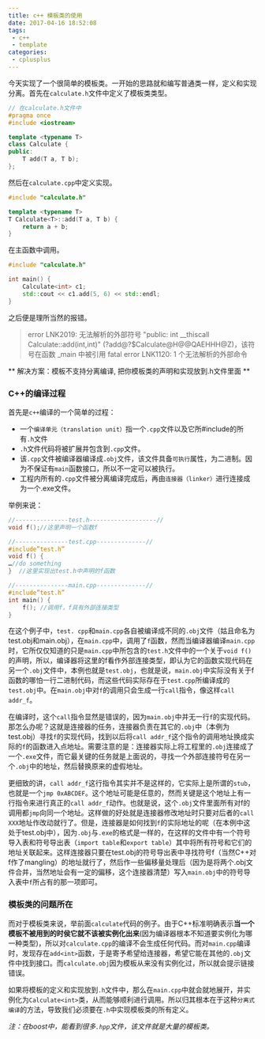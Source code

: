 ```yaml
---
title: c++ 模板类的使用
date: 2017-04-16 18:52:08
tags:
 - c++
 - template
categories:
 - cplusplus
---
```

今天实现了一个很简单的模板类。一开始的思路就和编写普通类一样，定义和实现分离。首先在`calculate.h`文件中定义了模板类类型。
```c++
// 在calculate.h文件中
#pragma once
#include <iostream>

template <typename T>
class Calculate {
public:
	T add(T a, T b);
};
```
然后在`calculate.cpp`中定义实现。
```c++
#include "calculate.h"

template <typename T>
T Calculate<T>::add(T a, T b) {
	return a + b;
}
```
在主函数中调用。
```c++
#include "calculate.h"

int main() {
	Calculate<int> c1;
	std::cout << c1.add(5, 6) << std::endl;
}
```
之后便是理所当然的报错。
> error LNK2019: 无法解析的外部符号 "public: int __thiscall Calculate<int>::add(int,int)" (?add@?$Calculate@H@@QAEHHH@Z)，该符号在函数 _main 中被引用
> fatal error LNK1120: 1 个无法解析的外部命令

** 解决方案：模板不支持分离编译, 把你模板类的声明和实现放到.h文件里面 **

### C++的编译过程
首先是`c++`编译的一个简单的过程：
- 一个`编译单元（translation unit）`指一个`.cpp`文件以及它所#include的所有`.h`文件
- `.h`文件代码将被扩展并包含到`.cpp`文件。
- 该`.cpp`文件被编译器编译成`.obj`文件，该文件具备`可执行`属性，为二进制。因为不保证有`main`函数接口，所以不一定可以被执行。
- 工程内所有的`.cpp`文件被分离编译完成后，再由`连接器（linker）`进行连接成为一个.exe文件。

举例来说：
```c++
//---------------test.h-------------------//
void f();//这里声明一个函数f

//---------------test.cpp--------------//
#include”test.h”
void f() {
…//do something
}  //这里实现出test.h中声明的f函数

//---------------main.cpp--------------//
#include”test.h”
int main() {
	f(); //调用f，f具有外部连接类型
}
```
在这个例子中，`test. cpp`和`main.cpp`各自被编译成不同的`.obj`文件（姑且命名为test.obj和main.obj），在`main.cpp`中，调用了`f`函数，然而当编译器编译`main.cpp`时，它所仅仅知道的只是`main.cpp`中所包含的`test.h`文件中的一个关于`void f()`的声明，所以，编译器将这里的f看作外部连接类型，即认为它的函数实现代码在另一个`.obj`文件中，本例也就是`test.obj`，也就是说，`main.obj`中实际没有关于f函数的哪怕一行二进制代码，而这些代码实际存在于`test.cpp`所编译成的`test.obj`中。在`main.obj`中对`f`的调用只会生成一行`call`指令，像这样`call addr_f`。

在编译时，这个`call`指令显然是错误的，因为`main.obj`中并无一行`f`的实现代码。那怎么办呢？这就是连接器的任务，连接器负责在其它的`.obj`中（本例为test.obj）寻找`f`的实现代码，找到以后将`call addr_f`这个指令的调用地址换成实际的`f`的函数进入点地址。需要注意的是：连接器实际上将工程里的`.obj`连接成了一个`.exe`文件，而它最关键的任务就是上面说的，寻找一个外部连接符号在另一个`.obj`中的地址，然后替换原来的虚假地址。

更细致的讲，`call addr_f`这行指令其实并不是这样的，它实际上是所谓的`stub`，也就是一个`jmp 0xABCDEF`。这个地址可能是任意的，然而关键是这个地址上有一行指令来进行真正的`call addr_f`动作。也就是说，这个`.obj`文件里面所有对f的调用都`jmp`向同一个地址。这样做的好处就是连接器修改地址时只要对后者的`call XXX`地址作改动就行了。但是，连接器是如何找到`f`的实际地址的呢（在本例中这处于test.obj中），因为`.obj`与`.exe`的格式是一样的，在这样的文件中有一个符号导入表和符号导出表（`import table`和`export table`）其中将所有符号和它们的地址关联起来。这样连接器只要在test.obj的符号导出表中寻找符号f（当然C++对f作了mangling）的地址就行了，然后作一些偏移量处理后（因为是将两个.obj文件合并，当然地址会有一定的偏移，这个连接器清楚）写入`main.obj`中的符号导入表中`f`所占有的那一项即可。

### 模板类的问题所在
而对于模板类来说，举前面`calculate`代码的例子。由于C++标准明确表示**当一个模板不被用到的时侯它就不该被实例化出来**(因为编译器根本不知道要实例化为哪一种类型)，所以对`calculate.cpp`的编译不会生成任何代码。而对`main.cpp`编译时，发现存在`add<int>`函数，于是寄予希望给连接器，希望它能在其他的`.obj`文件中找到接口。而`calculate.obj`因为模板从来没有实例化过，所以就会提示链接错误。

如果将模板的定义和实现放到`.h`文件中，那么在`main.cpp`中就会就地展开，并实例化为`Calculate<int>`类，从而能够顺利进行调用。所以归其根本在于这种`分离式编译`的方法，导致我们必须要在`.h`中实现模板类的所有定义。

*注：在boost中，能看到很多`.hpp`文件，该文件就是大量的模板类。*